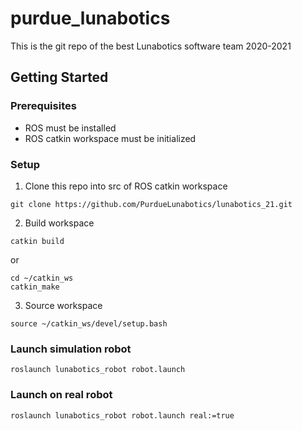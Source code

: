 # purdue_lunabotics

This is the git repo of the best Lunabotics software team 2020-2021

## Getting Started

### Prerequisites
- ROS must be installed
- ROS catkin workspace must be initialized

### Setup 
1. Clone this repo into src of ROS catkin workspace
```
git clone https://github.com/PurdueLunabotics/lunabotics_21.git
```
2. Build workspace
```
catkin build
```
or
```
cd ~/catkin_ws
catkin_make
```
3. Source workspace
```
source ~/catkin_ws/devel/setup.bash
```
### Launch simulation robot
```
roslaunch lunabotics_robot robot.launch
```

### Launch on real robot
```
roslaunch lunabotics_robot robot.launch real:=true
```


